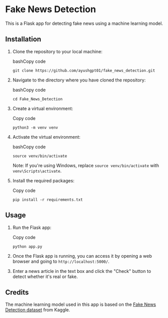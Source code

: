 # Fake News Detection

This is a Flask app for detecting fake news using a machine learning model.

## Installation

1.  Clone the repository to your local machine:

    bashCopy code

    `git clone https://github.com/ayushgpt01/fake_news_detection.git`

2.  Navigate to the directory where you have cloned the repository:

    bashCopy code

    `cd Fake_News_Detection`

3.  Create a virtual environment:

    Copy code

    `python3 -m venv venv`

4.  Activate the virtual environment:

    bashCopy code

    `source venv/bin/activate`

    Note: If you're using Windows, replace `source venv/bin/activate` with `venv\Scripts\activate`.

5.  Install the required packages:

    Copy code

    `pip install -r requirements.txt`

## Usage

1.  Run the Flask app:

    Copy code

    `python app.py`

2.  Once the Flask app is running, you can access it by opening a web browser and going to `http://localhost:5000/`.
3.  Enter a news article in the text box and click the "Check" button to detect whether it's real or fake.

## Credits

The machine learning model used in this app is based on the [Fake News Detection dataset](https://www.kaggle.com/clmentbisaillon/fake-and-real-news-dataset) from Kaggle.
